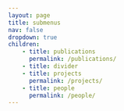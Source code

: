 ```yaml
---
layout: page
title: submenus
nav: false
dropdown: true
children:
    - title: publications
      permalink: /publications/
    - title: divider
    - title: projects
      permalink: /projects/
    - title: people
      permalink: /people/
---
```

